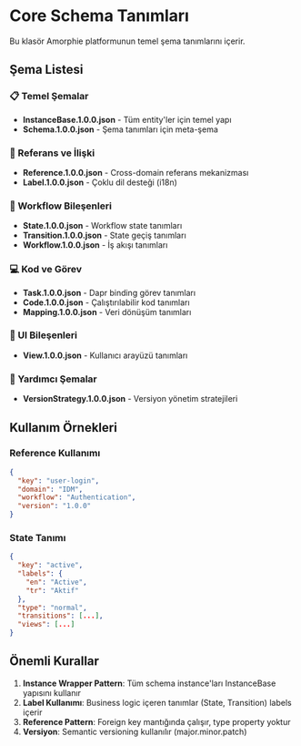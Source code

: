 # Core Schema Tanımları

Bu klasör Amorphie platformunun temel şema tanımlarını içerir.

## Şema Listesi

### 📋 Temel Şemalar
- **InstanceBase.1.0.0.json** - Tüm entity'ler için temel yapı
- **Schema.1.0.0.json** - Şema tanımları için meta-şema

### 🔗 Referans ve İlişki
- **Reference.1.0.0.json** - Cross-domain referans mekanizması
- **Label.1.0.0.json** - Çoklu dil desteği (i18n)

### 🔄 Workflow Bileşenleri
- **State.1.0.0.json** - Workflow state tanımları
- **Transition.1.0.0.json** - State geçiş tanımları
- **Workflow.1.0.0.json** - İş akışı tanımları

### 💻 Kod ve Görev
- **Task.1.0.0.json** - Dapr binding görev tanımları
- **Code.1.0.0.json** - Çalıştırılabilir kod tanımları
- **Mapping.1.0.0.json** - Veri dönüşüm tanımları

### 🎨 UI Bileşenleri
- **View.1.0.0.json** - Kullanıcı arayüzü tanımları

### 🔧 Yardımcı Şemalar
- **VersionStrategy.1.0.0.json** - Versiyon yönetim stratejileri

## Kullanım Örnekleri

### Reference Kullanımı
```json
{
  "key": "user-login",
  "domain": "IDM",
  "workflow": "Authentication",
  "version": "1.0.0"
}
```

### State Tanımı
```json
{
  "key": "active",
  "labels": {
    "en": "Active",
    "tr": "Aktif"
  },
  "type": "normal",
  "transitions": [...],
  "views": [...]
}
```

## Önemli Kurallar

1. **Instance Wrapper Pattern**: Tüm schema instance'ları InstanceBase yapısını kullanır
2. **Label Kullanımı**: Business logic içeren tanımlar (State, Transition) labels içerir
3. **Reference Pattern**: Foreign key mantığında çalışır, type property yoktur
4. **Versiyon**: Semantic versioning kullanılır (major.minor.patch) 